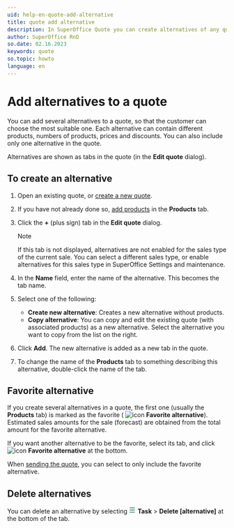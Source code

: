 ```yaml
---
uid: help-en-quote-add-alternative
title: quote add alternative
description: In SuperOffice Quote you can create alternatives of any quote, offering your customers different options to choose from. This how-to guide will show you how to create alternative quotes for a proposal.
author: SuperOffice RnD
so.date: 02.16.2023
keywords: quote
so.topic: howto
language: en
---
```


# Add alternatives to a quote

You can add several alternatives to a quote, so that the customer can choose the most suitable one. Each alternative can contain different products, numbers of products, prices and discounts. You can also include only one alternative in the quote.

Alternatives are shown as tabs in the quote (in the **Edit quote** dialog).

## To create an alternative

1. Open an existing quote, or [create a new quote][1].

2. If you have not already done so, [add products][2] in the **Products** tab.

3. Click the **+** (plus sign) tab in the **Edit quote** dialog.

    > [!NOTE]
    > If this tab is not displayed, alternatives are not enabled for the sales type of the current sale. You can select a different sales type, or enable alternatives for this sales type in SuperOffice Settings and maintenance.

4. In the **Name** field, enter the name of the alternative. This becomes the tab name.

5. Select one of the following:
    * **Create new alternative**: Creates a new alternative without products.
    * **Copy alternative**: You can copy and edit the existing quote (with associated products) as a new alternative. Select the alternative you want to copy from the list on the right.

6. Click **Add**. The new alternative is added as a new tab in the quote.

7. To change the name of the **Products** tab to something describing this alternative, double-click the name of the tab.

## <a id="fav" />Favorite alternative

If you create several alternatives in a quote, the first one (usually the **Products** tab) is marked as the favorite ( ![icon][img2] **Favorite alternative**). Estimated sales amounts for the sale (forecast) are obtained from the total amount for the favorite alternative.

If you want another alternative to be the favorite, select its tab, and click ![icon][img3] **Favorite alternative** at the bottom.

When [sending the quote][3], you can select to only include the favorite alternative.

## Delete alternatives

You can delete an alternative by selecting ![icon][img1] **Task** > **Delete \[alternative\]** at the bottom of the tab.

<!-- Referenced links -->
[1]: create.md
[2]: add-product.md
[3]: send.md

<!-- Referenced images -->
[img1]: ../../../media/icons/btn-menu.png
[img2]: ../../../../common/icons/favourite-yes.png
[img3]: ../../../../common/icons/favourite-no.png
